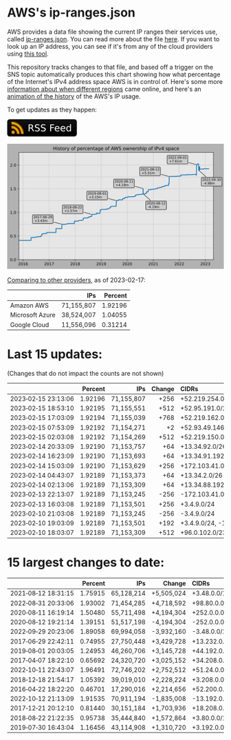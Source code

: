 # AWS's ip-ranges.json

AWS provides a data file showing the current IP ranges their
services use, called [ip-ranges.json](https://ip-ranges.amazonaws.com/ip-ranges.json).
You can read more about the file [here](https://docs.aws.amazon.com/general/latest/gr/aws-ip-ranges.html).
If you want to look up an IP address, you can see if it's from any of the cloud providers using [this tool](https://cloud-ips.s3-us-west-2.amazonaws.com/index.html).

This repository tracks changes to that file, and based off a trigger on the SNS 
topic automatically produces this chart showing how what percentage of the 
Internet's IPv4 address space AWS is in control of.  Here's some 
more [information about when different regions](announces.md) came 
online, and here's an [animation of the history](https://youtu.be/Su25yl7eol8) 
of the AWS's IP usage.

To get updates as they happen:

[![RSS Icon](images/rss_badge.svg)](https://raw.githubusercontent.com/seligman/aws-ip-ranges/master/rss.xml)

![History of AWS](history_count.svg)

[Comparing to other providers](https://github.com/seligman/cloud_sizes), as of 2023-02-17:

| | IPs | Percent |
| --- | ---: | ---: |
| Amazon AWS | 71,155,807 | 1.92196 |
| Microsoft Azure | 38,524,007 | 1.04055 |
| Google Cloud | 11,556,096 | 0.31214 |


# Last 15 updates:

(Changes that do not impact the counts are not shown)

| | Percent | IPs | Change | CIDRs |
| :--- | ---: | ---: | ---: | :--- |
| 2023&#8209;02&#8209;15&nbsp;23:13:06 | 1.92196 | 71,155,807 | +256 | +52.219.254.0/24 |
| 2023&#8209;02&#8209;15&nbsp;18:53:10 | 1.92195 | 71,155,551 | +512 | +52.95.191.0/24,&nbsp;+52.219.219.0/24 |
| 2023&#8209;02&#8209;15&nbsp;17:03:09 | 1.92194 | 71,155,039 | +768 | +52.219.162.0/23,&nbsp;+52.219.201.0/24 |
| 2023&#8209;02&#8209;15&nbsp;07:53:09 | 1.92192 | 71,154,271 | +2 | +52.93.49.146/31 |
| 2023&#8209;02&#8209;15&nbsp;02:03:08 | 1.92192 | 71,154,269 | +512 | +52.219.150.0/23 |
| 2023&#8209;02&#8209;14&nbsp;20:33:09 | 1.92190 | 71,153,757 | +64 | +13.34.92.0/26 |
| 2023&#8209;02&#8209;14&nbsp;16:23:09 | 1.92190 | 71,153,693 | +64 | +13.34.91.192/26 |
| 2023&#8209;02&#8209;14&nbsp;15:03:09 | 1.92190 | 71,153,629 | +256 | +172.103.41.0/24 |
| 2023&#8209;02&#8209;14&nbsp;04:43:07 | 1.92189 | 71,153,373 | +64 | +13.34.2.0/26 |
| 2023&#8209;02&#8209;14&nbsp;02:13:06 | 1.92189 | 71,153,309 | +64 | +13.34.88.192/26 |
| 2023&#8209;02&#8209;13&nbsp;22:13:07 | 1.92189 | 71,153,245 | -256 | -172.103.41.0/24 |
| 2023&#8209;02&#8209;13&nbsp;16:03:08 | 1.92189 | 71,153,501 | +256 | +3.4.9.0/24 |
| 2023&#8209;02&#8209;10&nbsp;21:03:08 | 1.92189 | 71,153,245 | -256 | -3.4.9.0/24 |
| 2023&#8209;02&#8209;10&nbsp;19:03:09 | 1.92189 | 71,153,501 | +192 | +3.4.9.0/24,&nbsp;-13.34.2.0/26 |
| 2023&#8209;02&#8209;10&nbsp;18:03:07 | 1.92189 | 71,153,309 | +512 | +96.0.102.0/23 |


# 15 largest changes to date:

| | Percent | IPs | Change | CIDRs |
| :--- | ---: | ---: | ---: | :--- |
| 2021&#8209;08&#8209;12&nbsp;18:31:15 | 1.75915 | 65,128,214 | +5,505,024 | +3.48.0.0/12,&nbsp;+35.96.0.0/12,&nbsp;+3.152.0.0/13,&nbsp;... |
| 2022&#8209;08&#8209;31&nbsp;20:33:06 | 1.93002 | 71,454,285 | +4,718,592 | +98.80.0.0/12,&nbsp;+184.32.0.0/12,&nbsp;+13.184.0.0/13,&nbsp;... |
| 2020&#8209;08&#8209;11&nbsp;16:19:14 | 1.50480 | 55,711,498 | +4,194,304 | +252.0.0.0/10 |
| 2020&#8209;08&#8209;12&nbsp;19:21:14 | 1.39151 | 51,517,198 | -4,194,304 | -252.0.0.0/10 |
| 2022&#8209;09&#8209;29&nbsp;20:23:06 | 1.89058 | 69,994,058 | -3,932,160 | -3.48.0.0/12,&nbsp;-35.96.0.0/12,&nbsp;-3.240.0.0/13,&nbsp;... |
| 2017&#8209;06&#8209;29&nbsp;22:42:11 | 0.74955 | 27,750,448 | +3,429,728 | +13.232.0.0/13,&nbsp;+34.240.0.0/13,&nbsp;+35.168.0.0/13,&nbsp;... |
| 2019&#8209;08&#8209;01&nbsp;20:03:05 | 1.24953 | 46,260,706 | +3,145,728 | +44.192.0.0/10,&nbsp;-3.192.0.0/12 |
| 2017&#8209;04&#8209;07&nbsp;18:22:10 | 0.65692 | 24,320,720 | +3,025,152 | +34.208.0.0/12,&nbsp;+34.224.0.0/12,&nbsp;+13.58.0.0/15,&nbsp;... |
| 2022&#8209;10&#8209;11&nbsp;22:43:07 | 1.96491 | 72,746,202 | +2,752,512 | +51.24.0.0/13,&nbsp;+57.104.0.0/13,&nbsp;+51.20.0.0/14,&nbsp;... |
| 2018&#8209;12&#8209;18&nbsp;21:54:17 | 1.05392 | 39,019,010 | +2,228,224 | +3.208.0.0/12,&nbsp;+3.224.0.0/12,&nbsp;+13.48.0.0/15 |
| 2016&#8209;04&#8209;22&nbsp;18:22:20 | 0.46701 | 17,290,016 | +2,214,656 | +52.200.0.0/13,&nbsp;+52.208.0.0/13,&nbsp;+52.36.0.0/14,&nbsp;... |
| 2022&#8209;10&#8209;12&nbsp;21:13:09 | 1.91535 | 70,911,194 | -1,835,008 | -13.192.0.0/13,&nbsp;-16.28.0.0/14,&nbsp;-40.172.0.0/14,&nbsp;... |
| 2017&#8209;12&#8209;21&nbsp;20:12:10 | 0.81440 | 30,151,184 | +1,703,936 | +18.208.0.0/13,&nbsp;+18.204.0.0/14,&nbsp;+18.224.0.0/14,&nbsp;... |
| 2018&#8209;08&#8209;22&nbsp;21:22:35 | 0.95738 | 35,444,840 | +1,572,864 | +3.80.0.0/12,&nbsp;+3.16.0.0/14,&nbsp;+3.40.0.0/14 |
| 2019&#8209;07&#8209;30&nbsp;16:43:04 | 1.16456 | 43,114,908 | +1,310,720 | +3.192.0.0/12,&nbsp;+15.222.0.0/15,&nbsp;+15.236.0.0/15 |
